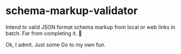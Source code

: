 # schema-markup-validator

Intend to valid JSON format schema markup from local or web links in batch. Far from completing it. 🤪

Ok, I admit. Just some Go to my own fun.